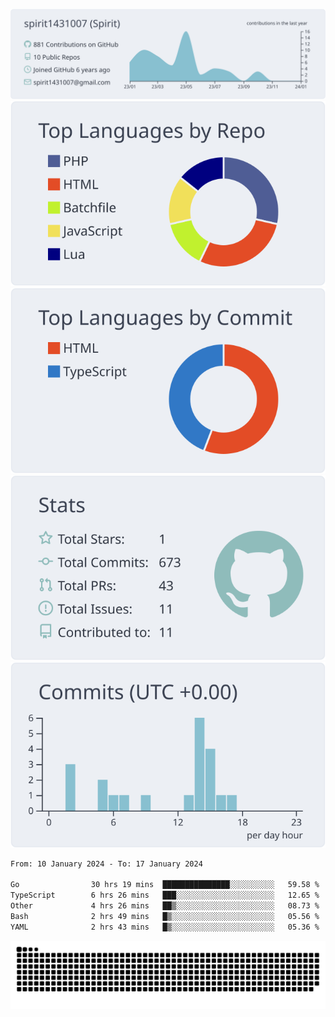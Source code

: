 [![](https://raw.githubusercontent.com/spirit1431007/spirit1431007/master/profile-summary-card-output/nord_bright/0-profile-details.svg)](https://git.io/spiritx)
[![](https://raw.githubusercontent.com/spirit1431007/spirit1431007/master/profile-summary-card-output/nord_bright/1-repos-per-language.svg)](https://git.io/spiritx) [![](https://raw.githubusercontent.com/spirit1431007/spirit1431007/master/profile-summary-card-output/nord_bright/2-most-commit-language.svg)](https://git.io/spiritx)
[![](https://raw.githubusercontent.com/spirit1431007/spirit1431007/master/profile-summary-card-output/nord_bright/3-stats.svg)](https://git.io/spiritx) [![](https://raw.githubusercontent.com/spirit1431007/spirit1431007/master/profile-summary-card-output/nord_bright/4-productive-time.svg)](https://git.io/spiritx)

<!--START_SECTION:waka-->

```txt
From: 10 January 2024 - To: 17 January 2024

Go                30 hrs 19 mins  ███████████████░░░░░░░░░░   59.58 %
TypeScript        6 hrs 26 mins   ███░░░░░░░░░░░░░░░░░░░░░░   12.65 %
Other             4 hrs 26 mins   ██▒░░░░░░░░░░░░░░░░░░░░░░   08.73 %
Bash              2 hrs 49 mins   █▒░░░░░░░░░░░░░░░░░░░░░░░   05.56 %
YAML              2 hrs 43 mins   █▒░░░░░░░░░░░░░░░░░░░░░░░   05.36 %
```

<!--END_SECTION:waka-->

![contribution](https://github.com/spirit1431007/spirit1431007/blob/output/github-contribution-grid-snake.svg)
